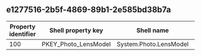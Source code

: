 ## e1277516-2b5f-4869-89b1-2e585bd38b7a

Property identifier | Shell property key | Shell name | Alias
--- | --- | --- | ---
100 | PKEY_Photo_LensModel | System.Photo.LensModel | 

